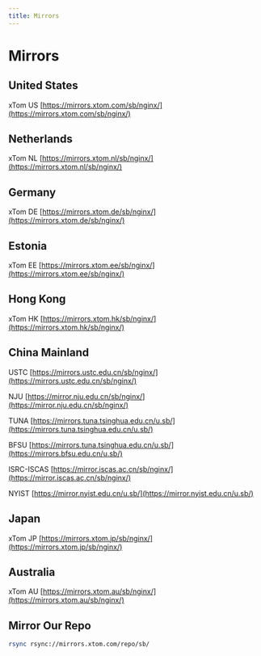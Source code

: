 ```yaml
---
title: Mirrors
---
```


# Mirrors

## United States

xTom US [https://mirrors.xtom.com/sb/nginx/](https://mirrors.xtom.com/sb/nginx/)

## Netherlands

xTom NL [https://mirrors.xtom.nl/sb/nginx/](https://mirrors.xtom.nl/sb/nginx/)

## Germany

xTom DE [https://mirrors.xtom.de/sb/nginx/](https://mirrors.xtom.de/sb/nginx/)

## Estonia

xTom EE [https://mirrors.xtom.ee/sb/nginx/](https://mirrors.xtom.ee/sb/nginx/)

## Hong Kong

xTom HK [https://mirrors.xtom.hk/sb/nginx/](https://mirrors.xtom.hk/sb/nginx/)

## China Mainland

USTC [https://mirrors.ustc.edu.cn/sb/nginx/](https://mirrors.ustc.edu.cn/sb/nginx/)

NJU [https://mirror.nju.edu.cn/sb/nginx/](https://mirror.nju.edu.cn/sb/nginx/)

TUNA [https://mirrors.tuna.tsinghua.edu.cn/u.sb/](https://mirrors.tuna.tsinghua.edu.cn/u.sb/)

BFSU [https://mirrors.tuna.tsinghua.edu.cn/u.sb/](https://mirrors.bfsu.edu.cn/u.sb/)

ISRC-ISCAS [https://mirror.iscas.ac.cn/sb/nginx/](https://mirror.iscas.ac.cn/sb/nginx/)

NYIST [https://mirror.nyist.edu.cn/u.sb/](https://mirror.nyist.edu.cn/u.sb/)

## Japan

xTom JP [https://mirrors.xtom.jp/sb/nginx/](https://mirrors.xtom.jp/sb/nginx/)

## Australia

xTom AU [https://mirrors.xtom.au/sb/nginx/](https://mirrors.xtom.au/sb/nginx/)

## Mirror Our Repo

```bash
rsync rsync://mirrors.xtom.com/repo/sb/
```
